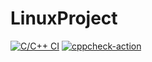 # LinuxProject

[![C/C++ CI](https://github.com/99003674/LinuxProject/actions/workflows/c-build.yml/badge.svg)](https://github.com/99003674/LinuxProject/actions/workflows/c-build.yml)
[![cppcheck-action](https://github.com/99003674/LinuxProject/actions/workflows/cppcheck.yml/badge.svg)](https://github.com/99003674/LinuxProject/actions/workflows/cppcheck.yml)
